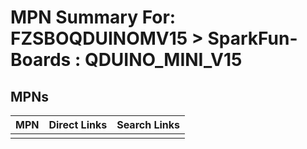 



# MPN Summary For: FZSBOQDUINOMV15 > SparkFun-Boards : QDUINO_MINI_V15

## MPNs
  

|MPN|Direct Links|Search Links|
| :--- | :--- | :--- |
||||
